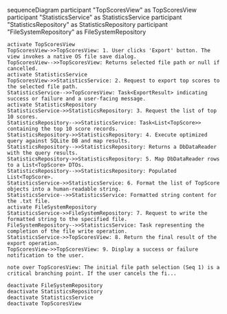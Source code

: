 sequenceDiagram
    participant "TopScoresView" as TopScoresView
    participant "StatisticsService" as StatisticsService
    participant "StatisticsRepository" as StatisticsRepository
    participant "FileSystemRepository" as FileSystemRepository

    activate TopScoresView
    TopScoresView->>TopScoresView: 1. User clicks 'Export' button. The view invokes a native OS file save dialog.
    TopScoresView-->>TopScoresView: Returns selected file path or null if cancelled.
    activate StatisticsService
    TopScoresView->>StatisticsService: 2. Request to export top scores to the selected file path.
    StatisticsService-->>TopScoresView: Task<ExportResult> indicating success or failure and a user-facing message.
    activate StatisticsRepository
    StatisticsService->>StatisticsRepository: 3. Request the list of top 10 scores.
    StatisticsRepository-->>StatisticsService: Task<List<TopScore>> containing the top 10 score records.
    StatisticsRepository->>StatisticsRepository: 4. Execute optimized query against SQLite DB and map results.
    StatisticsRepository-->>StatisticsRepository: Returns a DbDataReader with the query results.
    StatisticsRepository->>StatisticsRepository: 5. Map DbDataReader rows to a List<TopScore> DTOs.
    StatisticsRepository-->>StatisticsRepository: Populated List<TopScore>.
    StatisticsService->>StatisticsService: 6. Format the list of TopScore objects into a human-readable string.
    StatisticsService-->>StatisticsService: Formatted string content for the .txt file.
    activate FileSystemRepository
    StatisticsService->>FileSystemRepository: 7. Request to write the formatted string to the specified file.
    FileSystemRepository-->>StatisticsService: Task representing the completion of the file write operation.
    StatisticsService->>TopScoresView: 8. Return the final result of the export operation.
    TopScoresView->>TopScoresView: 9. Display a success or failure notification to the user.

    note over TopScoresView: The initial file path selection (Seq 1) is a critical branching point. If the user cancels the fi...

    deactivate FileSystemRepository
    deactivate StatisticsRepository
    deactivate StatisticsService
    deactivate TopScoresView
